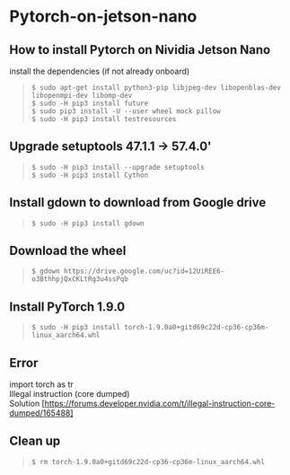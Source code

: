 # Pytorch-on-jetson-nano
## How to install Pytorch on Nividia Jetson Nano
  install the dependencies (if not already onboard)    
> ``` $ sudo apt-get install python3-pip libjpeg-dev libopenblas-dev libopenmpi-dev libomp-dev ```  
> ``` $ sudo -H pip3 install future ```  
> ``` $ sudo pip3 install -U --user wheel mock pillow ```  
> ``` $ sudo -H pip3 install testresources ```
## Upgrade setuptools 47.1.1 -> 57.4.0'  
> ``` $ sudo -H pip3 install --upgrade setuptools ```  
> ``` $ sudo -H pip3 install Cython ```  
## Install gdown to download from Google drive    
> ``` $ sudo -H pip3 install gdown ```   
## Download the wheel   
> ``` $ gdown https://drive.google.com/uc?id=12UiREE6-o3BthhpjQxCKLtRg3u4ssPqb ```  
## Install PyTorch 1.9.0  
> ```$ sudo -H pip3 install torch-1.9.0a0+gitd69c22d-cp36-cp36m-linux_aarch64.whl ```  
## Error     
 import torch as tr  
Illegal instruction (core dumped)  
 Solution [https://forums.developer.nvidia.com/t/illegal-instruction-core-dumped/165488]

## Clean up  
> ```$ rm torch-1.9.0a0+gitd69c22d-cp36-cp36m-linux_aarch64.whl ```
